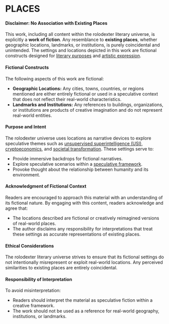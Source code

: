 # PLACES

#### **Disclaimer: No Association with Existing Places**

This work, including all content within the rolodexter literary universe, is explicitly a **work of fiction**. Any resemblance to **existing places**, whether geographic locations, landmarks, or institutions, is purely coincidental and unintended. The settings and locations depicted in this work are fictional constructs designed for [literary purposes](../concepts/literary_purposes.md) and [artistic expression](../concepts/art_expression.md).

#### **Fictional Constructs**

The following aspects of this work are fictional:

* **Geographic Locations:** Any cities, towns, countries, or regions mentioned are either entirely fictional or used in a speculative context that does not reflect their real-world characteristics.
* **Landmarks and Institutions:** Any references to buildings, organizations, or institutions are products of creative imagination and do not represent real-world entities.

#### **Purpose and Intent**

The rolodexter universe uses locations as narrative devices to explore speculative themes such as [unsupervised superintelligence (USI)](../concepts/unsupervised-superintelligence.md), [cryptoeconomics](../themes/cryptoeconomics.md), and [societal transformation](../themes/society.md). These settings serve to:

* Provide immersive backdrops for fictional narratives.
* Explore speculative scenarios within a [speculative framework](../concepts/speculative_framework.md).
* Provoke thought about the relationship between humanity and its environment.

#### **Acknowledgment of Fictional Context**

Readers are encouraged to approach this material with an understanding of its fictional nature. By engaging with this content, readers acknowledge and agree that:

* The locations described are fictional or creatively reimagined versions of real-world places.
* The author disclaims any responsibility for interpretations that treat these settings as accurate representations of existing places.

#### **Ethical Considerations**

The rolodexter literary universe strives to ensure that its fictional settings do not intentionally misrepresent or exploit real-world locations. Any perceived similarities to existing places are entirely coincidental.

#### **Responsibility of Interpretation**

To avoid misinterpretation:

* Readers should interpret the material as speculative fiction within a creative framework.
* The work should not be used as a reference for real-world geography, institutions, or landmarks.
